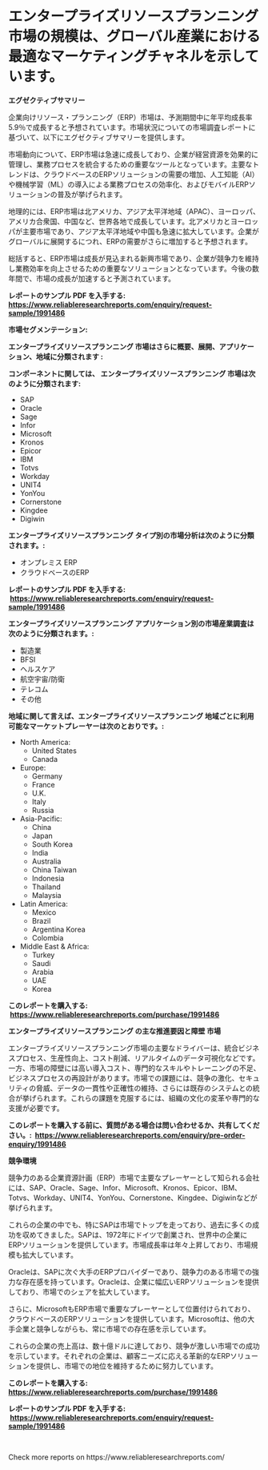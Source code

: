 <p><h1>エンタープライズリソースプランニング市場の規模は、グローバル産業における最適なマーケティングチャネルを示しています。</h1></p><p><strong>エグゼクティブサマリー</strong></p>
<p><p>企業向けリソース・プランニング（ERP）市場は、予測期間中に年平均成長率5.9％で成長すると予想されています。市場状況についての市場調査レポートに基づいて、以下にエグゼクティブサマリーを提供します。</p><p>市場動向について、ERP市場は急速に成長しており、企業が経営資源を効果的に管理し、業務プロセスを統合するための重要なツールとなっています。主要なトレンドは、クラウドベースのERPソリューションの需要の増加、人工知能（AI）や機械学習（ML）の導入による業務プロセスの効率化、およびモバイルERPソリューションの普及が挙げられます。</p><p>地理的には、ERP市場は北アメリカ、アジア太平洋地域（APAC）、ヨーロッパ、アメリカ合衆国、中国など、世界各地で成長しています。北アメリカとヨーロッパが主要市場であり、アジア太平洋地域や中国も急速に拡大しています。企業がグローバルに展開するにつれ、ERPの需要がさらに増加すると予想されます。</p><p>総括すると、ERP市場は成長が見込まれる新興市場であり、企業が競争力を維持し業務効率を向上させるための重要なソリューションとなっています。今後の数年間で、市場の成長が加速すると予測されています。</p></p>
<p><strong>レポートのサンプル PDF を入手する: <a href="https://www.reliableresearchreports.com/enquiry/request-sample/1991486">https://www.reliableresearchreports.com/enquiry/request-sample/1991486</a></strong></p>
<p><strong>市場セグメンテーション:</strong></p>
<p><strong> エンタープライズリソースプランニング 市場はさらに概要、展開、アプリケーション、地域に分類されます :</strong></p>
<p><strong>コンポーネントに関しては、 エンタープライズリソースプランニング 市場は次のように分類されます: &nbsp;</strong></p>
<p><ul><li>SAP</li><li>Oracle</li><li>Sage</li><li>Infor</li><li>Microsoft</li><li>Kronos</li><li>Epicor</li><li>IBM</li><li>Totvs</li><li>Workday</li><li>UNIT4</li><li>YonYou</li><li>Cornerstone</li><li>Kingdee</li><li>Digiwin</li></ul></p>
<p><strong> エンタープライズリソースプランニング タイプ別の市場分析は次のように分類されます。:</strong></p>
<p><ul><li>オンプレミス ERP</li><li>クラウドベースのERP</li></ul></p>
<p><strong>レポートのサンプル PDF を入手する: &nbsp;<a href="https://www.reliableresearchreports.com/enquiry/request-sample/1991486">https://www.reliableresearchreports.com/enquiry/request-sample/1991486</a></strong></p>
<p><strong> エンタープライズリソースプランニング アプリケーション別の市場産業調査は次のように分類されます。:</strong></p>
<p><ul><li>製造業</li><li>BFSI</li><li>ヘルスケア</li><li>航空宇宙/防衛</li><li>テレコム</li><li>その他</li></ul></p>
<p><strong>地域に関して言えば、エンタープライズリソースプランニング 地域ごとに利用可能なマーケットプレーヤーは次のとおりです。:</strong></p>
<p><ul>
    <li>
        North America:
        <ul>
            <li>United States</li>
            <li>Canada</li>
        </ul>
    </li>
    <li>
        Europe:
        <ul>
            <li>Germany</li>
            <li>France</li>
            <li>U.K.</li>
            <li>Italy</li>
            <li>Russia</li>
        </ul>
    </li>
    <li>
        Asia-Pacific:
        <ul>
            <li>China</li>
            <li>Japan</li>
            <li>South Korea</li>
            <li>India</li>
            <li>Australia</li>
            <li>China Taiwan</li>
            <li>Indonesia</li>
            <li>Thailand</li>
            <li>Malaysia</li>
        </ul>
    </li>
    <li>
        Latin America:
        <ul>
            <li>Mexico</li>
            <li>Brazil</li>
            <li>Argentina Korea</li>
            <li>Colombia</li>
        </ul>
    </li>
    <li>
        Middle East & Africa:
        <ul>
            <li>Turkey</li>
            <li>Saudi</li>
            <li>Arabia</li>
            <li>UAE</li>
            <li>Korea</li>
        </ul>
    </li>
    </ul></p>
<p><strong>このレポートを購入する: &nbsp;<a href="https://www.reliableresearchreports.com/purchase/1991486">https://www.reliableresearchreports.com/purchase/1991486</a></strong></p>
<p><strong>エンタープライズリソースプランニング の主な推進要因と障壁 市場</strong></p>
<p><p>エンタープライズリソースプランニング市場の主要なドライバーは、統合ビジネスプロセス、生産性向上、コスト削減、リアルタイムのデータ可視化などです。一方、市場の障壁には高い導入コスト、専門的なスキルやトレーニングの不足、ビジネスプロセスの再設計があります。市場での課題には、競争の激化、セキュリティの脅威、データの一貫性や正確性の維持、さらには既存のシステムとの統合が挙げられます。これらの課題を克服するには、組織の文化の変革や専門的な支援が必要です。</p></p>
<p><strong>このレポートを購入する前に、質問がある場合は問い合わせるか、共有してください。:&nbsp; <a href="https://www.reliableresearchreports.com/enquiry/pre-order-enquiry/1991486">https://www.reliableresearchreports.com/enquiry/pre-order-enquiry/1991486</a></strong></p>
<p><strong>競争環境</strong></p>
<p><p>競争力のある企業資源計画（ERP）市場で主要なプレーヤーとして知られる会社には、SAP、Oracle、Sage、Infor、Microsoft、Kronos、Epicor、IBM、Totvs、Workday、UNIT4、YonYou、Cornerstone、Kingdee、Digiwinなどが挙げられます。</p><p>これらの企業の中でも、特にSAPは市場でトップを走っており、過去に多くの成功を収めてきました。SAPは、1972年にドイツで創業され、世界中の企業にERPソリューションを提供しています。市場成長率は年々上昇しており、市場規模も拡大しています。</p><p>Oracleは、SAPに次ぐ大手のERPプロバイダーであり、競争力のある市場での強力な存在感を持っています。Oracleは、企業に幅広いERPソリューションを提供しており、市場でのシェアを拡大しています。</p><p>さらに、MicrosoftもERP市場で重要なプレーヤーとして位置付けられており、クラウドベースのERPソリューションを提供しています。Microsoftは、他の大手企業と競争しながらも、常に市場での存在感を示しています。</p><p>これらの企業の売上高は、数十億ドルに達しており、競争が激しい市場での成功を示しています。それぞれの企業は、顧客ニーズに応える革新的なERPソリューションを提供し、市場での地位を維持するために努力しています。</p></p>
<p><strong>このレポートを購入する: &nbsp; <a href="https://www.reliableresearchreports.com/purchase/1991486">https://www.reliableresearchreports.com/purchase/1991486</a></strong></p>
<p><strong>レポートのサンプル PDF を入手する: &nbsp;<a href="https://www.reliableresearchreports.com/enquiry/request-sample/1991486">https://www.reliableresearchreports.com/enquiry/request-sample/1991486</a></strong><strong></strong></p>
<p>&nbsp;</p>
<p>Check more reports on https://www.reliableresearchreports.com/</p>